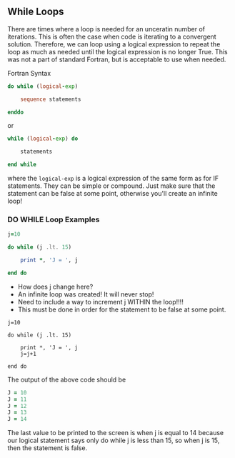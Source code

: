 ## While Loops

There are times where a loop is needed for an unceratin number of iterations. This is often the case when code is iterating to a convergent solution. Therefore, we can loop using a logical expression to repeat the loop as much as needed until the logical expression is no longer True. This was not a part of standard Fortran, but is acceptable to use when needed.

Fortran Syntax

```fortran
do while (logical-exp)

    sequence statements

enddo
```
or
```fortran
while (logical-exp) do

    statements

end while
```
where the `logical-exp` is a logical expression of the same form as for IF statements. They can be simple or compound. Just make sure that the statement can be false at some point, otherwise you'll create an infinite loop!

### DO WHILE Loop Examples

```fortran
j=10

do while (j .lt. 15)

    print *, 'J = ', j

end do
```
- How does j change here?
- An infinite loop was created! It will never stop!
- Need to include a way to increment j WITHIN the loop!!!!
 - This must be done in order for the statement to be false at some point.

```fortan
j=10

do while (j .lt. 15)

    print *, 'J = ', j
    j=j+1

end do
```
The output of the above code should be

```fortran
J = 10
J = 11
J = 12
J = 13
J = 14
```

The last value to be printed to the screen is when j is equal to 14 because our logical statement says only do while j is less than 15, so when j is 15, then the statement is false.
